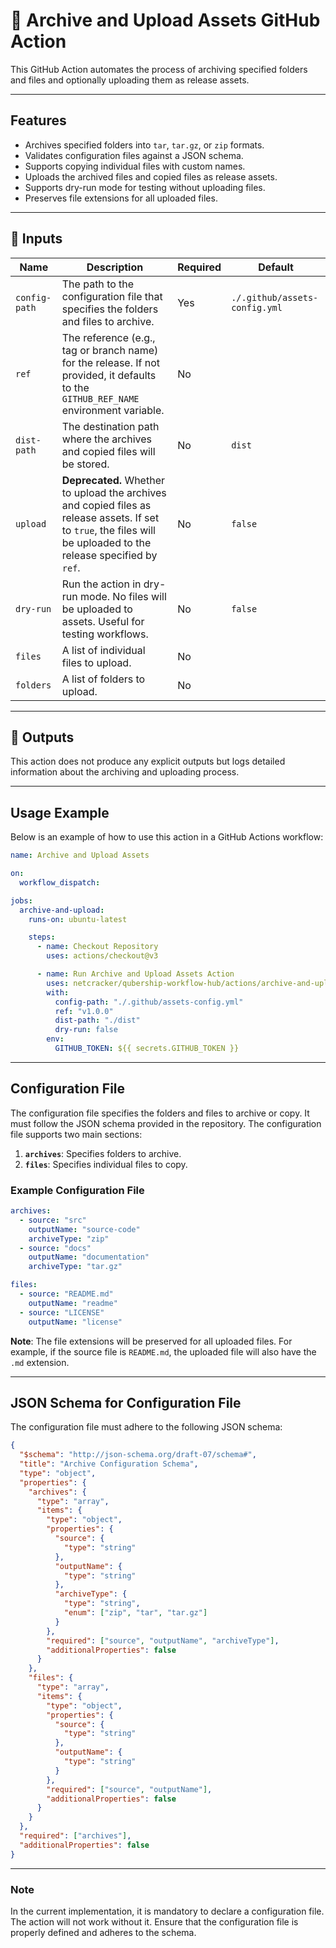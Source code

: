 # 🚀 Archive and Upload Assets GitHub Action

This GitHub Action automates the process of archiving specified folders and files and optionally uploading them as release assets.

---

## Features

- Archives specified folders into `tar`, `tar.gz`, or `zip` formats.
- Validates configuration files against a JSON schema.
- Supports copying individual files with custom names.
- Uploads the archived files and copied files as release assets.
- Supports dry-run mode for testing without uploading files.
- Preserves file extensions for all uploaded files.

---

## 📌 Inputs

| Name            | Description                                                                 | Required | Default                     |
| --------------- | --------------------------------------------------------------------------- | -------- | --------------------------- |
| `config-path`   | The path to the configuration file that specifies the folders and files to archive. | Yes       | `./.github/assets-config.yml` |
| `ref`           | The reference (e.g., tag or branch name) for the release. If not provided, it defaults to the `GITHUB_REF_NAME` environment variable. | No       |                             |
| `dist-path`     | The destination path where the archives and copied files will be stored.    | No       | `dist`                      |
| `upload`        | **Deprecated.** Whether to upload the archives and copied files as release assets. If set to `true`, the files will be uploaded to the release specified by `ref`. | No       | `false`                     |
| `dry-run`       | Run the action in dry-run mode. No files will be uploaded to assets. Useful for testing workflows. | No       | `false`                     |
| `files`         | A list of individual files to upload.                                       | No       |                             |
| `folders`       | A list of folders to upload.                                                | No       |                             |

---

## 📌 Outputs

This action does not produce any explicit outputs but logs detailed information about the archiving and uploading process.

---

## Usage Example

Below is an example of how to use this action in a GitHub Actions workflow:

```yaml
name: Archive and Upload Assets

on:
  workflow_dispatch:

jobs:
  archive-and-upload:
    runs-on: ubuntu-latest

    steps:
      - name: Checkout Repository
        uses: actions/checkout@v3

      - name: Run Archive and Upload Assets Action
        uses: netcracker/qubership-workflow-hub/actions/archive-and-upload-assets@v1.0.3
        with:
          config-path: "./.github/assets-config.yml"
          ref: "v1.0.0"
          dist-path: "./dist"
          dry-run: false
        env:
          GITHUB_TOKEN: ${{ secrets.GITHUB_TOKEN }}
```

---

## Configuration File

The configuration file specifies the folders and files to archive or copy. It must follow the JSON schema provided in the repository. The configuration file supports two main sections:
1. **`archives`**: Specifies folders to archive.
2. **`files`**: Specifies individual files to copy.

### Example Configuration File

```yaml
archives:
  - source: "src"
    outputName: "source-code"
    archiveType: "zip"
  - source: "docs"
    outputName: "documentation"
    archiveType: "tar.gz"

files:
  - source: "README.md"
    outputName: "readme"
  - source: "LICENSE"
    outputName: "license"
```

**Note**: The file extensions will be preserved for all uploaded files. For example, if the source file is `README.md`, the uploaded file will also have the `.md` extension.

---

## JSON Schema for Configuration File

The configuration file must adhere to the following JSON schema:

```json
{
  "$schema": "http://json-schema.org/draft-07/schema#",
  "title": "Archive Configuration Schema",
  "type": "object",
  "properties": {
    "archives": {
      "type": "array",
      "items": {
        "type": "object",
        "properties": {
          "source": {
            "type": "string"
          },
          "outputName": {
            "type": "string"
          },
          "archiveType": {
            "type": "string",
            "enum": ["zip", "tar", "tar.gz"]
          }
        },
        "required": ["source", "outputName", "archiveType"],
        "additionalProperties": false
      }
    },
    "files": {
      "type": "array",
      "items": {
        "type": "object",
        "properties": {
          "source": {
            "type": "string"
          },
          "outputName": {
            "type": "string"
          }
        },
        "required": ["source", "outputName"],
        "additionalProperties": false
      }
    }
  },
  "required": ["archives"],
  "additionalProperties": false
}
```

---

### Note

In the current implementation, it is mandatory to declare a configuration file. The action will not work without it. Ensure that the configuration file is properly defined and adheres to the schema.
